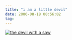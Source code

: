 ```yaml
---
title: "i am a little devil"
date: 2006-08-18 00:56:02
tag: 
---
```

<a title="click here to do the best personality test ever" href="http://www.theboyleastlikelyto.co.uk/quiz/"><img border="0" title="the devil with a saw" src="http://www.theboyleastlikelyto.co.uk/quiz/i_C.gif"/></a>
